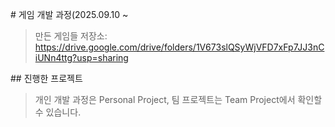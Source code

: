\# 게임 개발 과정(2025.09.10 ~

>만든 게임들 저장소:
>https://drive.google.com/drive/folders/1V673slQSyWjVFD7xFp7JJ3nCiUNn4ttg?usp=sharing



\## 진행한 프로젝트

>개인 개발 과정은 Personal Project, 팀 프로젝트는 Team Project에서 확인할 수 있습니다.



